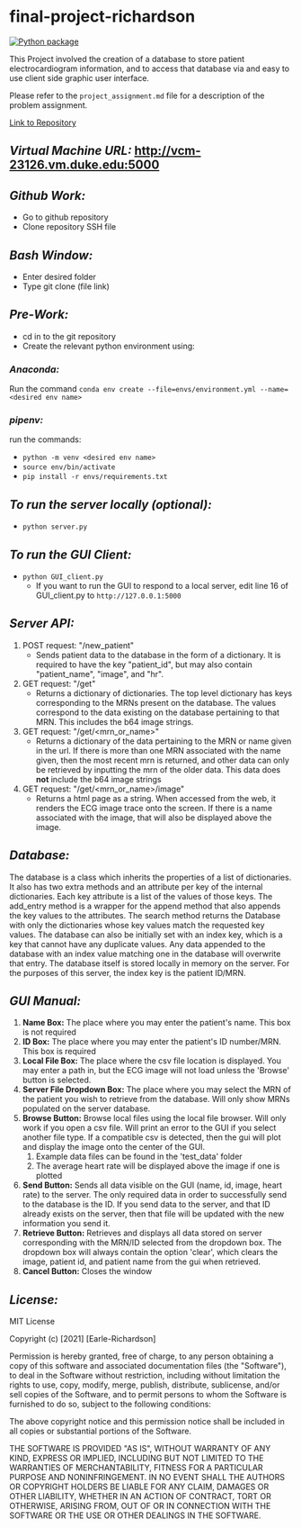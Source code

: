 # final-project-richardson

[![Python package](https://github.com/BME547-Fall2021/final-project-richardson/actions/workflows/python-package.yml/badge.svg)](https://github.com/BME547-Fall2021/final-project-richardson/actions/workflows/python-package.yml)

This Project involved the creation of a database to store patient electrocardiogram information, and to access that database via and easy to use client side graphic user interface.

Please refer to the `project_assignment.md` file for a description of the problem assignment. 

[Link to Repository](https://github.com/BME547-Fall2021/final-project-richardson-reyes)

## _Virtual Machine URL:_ http://vcm-23126.vm.duke.edu:5000
## _Github Work:_
* Go to github repository
* Clone repository SSH file 
## _Bash Window:_
* Enter desired folder
* Type git clone (file link)
## _Pre-Work:_
* cd in to the git repository
* Create the relevant python environment using:
### _Anaconda:_
Run the command `conda env create --file=envs/environment.yml --name=<desired env name>`
### _pipenv:_
run the commands:
* `python -m venv <desired env name>`
* `source env/bin/activate`
* `pip install -r envs/requirements.txt`
## _To run the server locally (optional):_
* `python server.py`
## _To run the GUI Client:_
* `python GUI_client.py`
  * If you want to run the GUI to respond to a local server, edit line 16 of GUI_client.py to `http://127.0.0.1:5000`
## _Server API:_
1) POST request: "/new_patient"
    * Sends patient data to the database in the form of a dictionary. It is required to have the key "patient_id", but may also contain "patient_name", "image", and "hr".
2) GET request: "/get"
    * Returns a dictionary of dictionaries. The top level dictionary has keys corresponding to the MRNs present on the database. The values correspond to the data existing on the database pertaining to that MRN. This includes the b64 image strings.
3) GET request: "/get/<mrn_or_name>"
    * Returns a dictionary of the data pertaining to the MRN or name given in the url. If there is more than one MRN associated with the name given, then the most recent mrn is returned, and other data can only be retrieved by inputting the mrn of the older data. This data does __not__ include the b64 image strings
4) GET request: "/get/<mrn_or_name>/image"
    * Returns a html page as a string. When accessed from the web, it renders the ECG image trace onto the screen. If there is a name associated with the image, that will also be displayed above the image.
## _Database:_
The database is a class which inherits the properties of a list of dictionaries. It also has two extra methods and an attribute per key of the internal dictionaries. Each key attribute is a list of the values of those keys. The add_entry method is a wrapper for the append method that also appends the key values to the attributes. The search method returns the Database with only the dictionaries whose key values match the requested key values. The database can also be initially set with an index key, which is a key that cannot have any duplicate values. Any data appended to the database with an index value matching one in the database will overwrite that entry. The database itself is stored locally in memory on the server. For the purposes of this server, the index key is the patient ID/MRN.
## _GUI Manual:_
1) __Name Box:__ The place where you may enter the patient's name. This box is not required
2) __ID Box:__ The place where you may enter the patient's ID number/MRN. This box is required
3) __Local File Box:__ The place where the csv file location is displayed. You may enter a path in, but the ECG image will not load unless the 'Browse' button is selected.
4) __Server File Dropdown Box:__ The place where you may select the MRN of the patient you wish to retrieve from the database. Will only show MRNs populated on the server database.
5) __Browse Button:__ Browse local files using the local file browser. Will only work if you open a csv file. Will print an error to the GUI if you select another file type. If a compatible csv is detected, then the gui will plot and display the image onto the center of the GUI. 
   1) Example data files can be found in the 'test_data' folder
   2) The average heart rate will be displayed above the image if one is plotted
6) __Send Button:__ Sends all data visible on the GUI (name, id, image, heart rate) to the server. The only required data in order to successfully send to the database is the ID. If you send data to the server, and that ID already exists on the server, then that file will be updated with the new information you send it.
7) __Retrieve Button:__ Retrieves and displays all data stored on server corresponding with the MRN/ID selected from the dropdown box. The dropdown box will always contain the option 'clear', which clears the image, patient id, and patient name from the gui when retrieved.
8) __Cancel Button:__ Closes the window
## _License:_
MIT License

Copyright (c) [2021] [Earle-Richardson]

Permission is hereby granted, free of charge, to any person obtaining a copy
of this software and associated documentation files (the "Software"), to deal
in the Software without restriction, including without limitation the rights
to use, copy, modify, merge, publish, distribute, sublicense, and/or sell
copies of the Software, and to permit persons to whom the Software is
furnished to do so, subject to the following conditions:

The above copyright notice and this permission notice shall be included in all
copies or substantial portions of the Software.

THE SOFTWARE IS PROVIDED "AS IS", WITHOUT WARRANTY OF ANY KIND, EXPRESS OR
IMPLIED, INCLUDING BUT NOT LIMITED TO THE WARRANTIES OF MERCHANTABILITY,
FITNESS FOR A PARTICULAR PURPOSE AND NONINFRINGEMENT. IN NO EVENT SHALL THE
AUTHORS OR COPYRIGHT HOLDERS BE LIABLE FOR ANY CLAIM, DAMAGES OR OTHER
LIABILITY, WHETHER IN AN ACTION OF CONTRACT, TORT OR OTHERWISE, ARISING FROM,
OUT OF OR IN CONNECTION WITH THE SOFTWARE OR THE USE OR OTHER DEALINGS IN THE
SOFTWARE.
